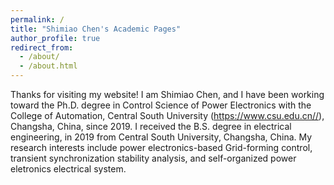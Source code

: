 ```yaml
---
permalink: /
title: "Shimiao Chen's Academic Pages"
author_profile: true
redirect_from: 
  - /about/
  - /about.html
---
```

Thanks for visiting my website! 
I am Shimiao Chen, and I have been working toward the Ph.D. degree in Control Science of Power Electronics with the College of Automation, Central South University (https://www.csu.edu.cn//), Changsha, China, since 2019. I received the B.S. degree in electrical engineering, in 2019 from Central South University, Changsha, China. 
My research interests include power electronics-based Grid-forming control, transient synchronization stability analysis, and self-organized power eletronics electrical system.


